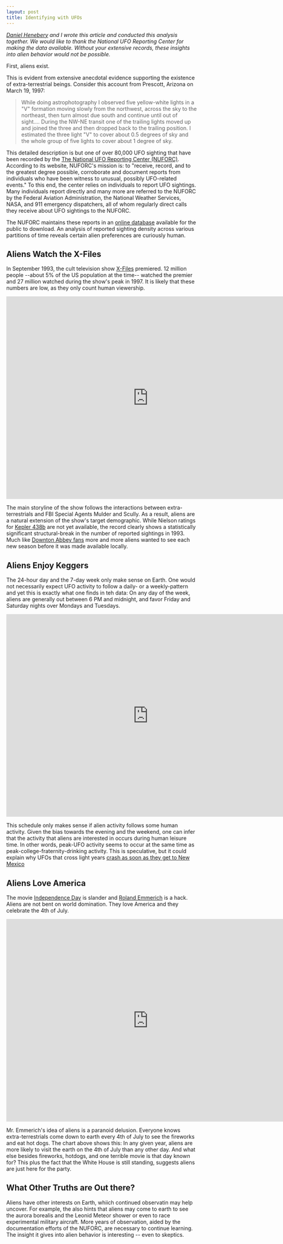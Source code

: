 ```yaml
---
layout: post
title: Identifying with UFOs
---
```



*[Daniel Henebery](www.questionable-economics.com) and I wrote this article and conducted this analysis together. We would like to thank the National UFO Reporting Center for making the data available. Without your extensive records, these insights into alien behavior would not be possible.*

First, aliens exist.

This is evident from extensive anecdotal evidence supporting the existence of extra-terrestrial beings. Consider this account from Prescott, Arizona on March 19, 1997:

  > While doing astrophotography I observed five yellow-white lights in a "V" formation moving slowly from the northwest, across the sky to the northeast, then turn almost due south and continue until out of sight.... During the NW-NE transit one of the trailing lights moved up and joined the three and then dropped back to the trailing position. I estimated the three light "V" to cover about 0.5 degrees of sky and the whole group of five lights to cover about 1 degree of sky.

This detailed description is but one of over 80,000 UFO sighting that have been recorded by the [The National UFO Reporting Center (NUFORC)](http://www.nuforc.org/). According to its website, NUFORC's mission is: to "receive, record, and to the greatest degree possible, corroborate and document reports from individuals who have been witness to unusual, possibly UFO-related events." To this end, the center relies on individuals to report UFO sightings. Many individuals report directly and many more are referred to the NUFORC by the Federal Aviation Administration, the National Weather Services, NASA, and 911 emergency dispatchers, all of whom regularly direct calls they receive about UFO sightings to the NUFORC.

The NUFORC maintains these reports in an [online database](http://www.nuforc.org/webreports/ndxevent.html) available for the public to download. An analysis of reported sighting density across various partitions of time reveals certain alien preferences are curiously human.

## Aliens Watch the X-Files
In September 1993, the cult television show [X-Files](http://en.wikipedia.org/wiki/The_X-Files) premiered. 12 million people --about 5% of the US population at the time-- watched the premier and 27 million watched during the show's peak in 1997. It is likely that these numbers are low, as they only count human viewership.

<iframe src="http://bl.ocks.org/josiahdavis/raw/ce4ba4fccbe8935944db" marginwidth="0" marginheight="0" frameborder="0" height="535px" width="750px" scrolling="no"></iframe>

The main storyline of the show follows the interactions between extra-terrestrials and FBI Special Agents Mulder and Scully. As a result, aliens are a natural extension of the show's target demographic. While Nielson ratings for [Kepler 438b](http://en.wikipedia.org/wiki/Kepler-438b) are not yet available, the record clearly shows a statistically significant structural-break in the number of reported sightings in 1993. Much like [Downton Abbey fans]() more and more aliens wanted to see each new season before it was made available locally.

## Aliens Enjoy Keggers
The 24-hour day and the 7-day week only make sense on Earth. One would not necessarily expect UFO activity to follow a daily- or a weekly-pattern and yet this is exactly what one finds in teh data: On any day of the week, aliens are generally out between 6 PM and midnight, and favor Friday and Saturday nights over Mondays and Tuesdays.

<iframe src="http://bl.ocks.org/josiahdavis/raw/044b6efc12278b627687" marginwidth="0" marginheight="0" frameborder="0" height="535px" width="750px" scrolling="no"></iframe>

This schedule only makes sense if alien activity follows some human activity. Given the bias towards the evening and the weekend, one can infer that the activity that aliens are interested in occurs during human leisure time. In other words, peak-UFO activity seems to occur at the same time as peak-college-fraternity-drinking activity. This is speculative, but it could explain why UFOs that cross light years [crash as soon as they get to New Mexico](http://en.wikipedia.org/wiki/Roswell_UFO_incident)

## Aliens Love America
The movie [Independence Day](http://www.imdb.com/title/tt0116629/) is slander and [Roland Emmerich](http://www.imdb.com/name/nm0000386/?ref_=tt_ov_dr) is a hack. Aliens are not bent on world domination. They love America and they celebrate the 4th of July.

<iframe src="http://bl.ocks.org/josiahdavis/raw/6d7a81fd3819278e205f" marginwidth="0" marginheight="0" frameborder="0" height="535px" width="750px" scrolling="no"></iframe>

Mr. Emmerich's idea of aliens is a paranoid delusion. Everyone knows extra-terrestrials come down to earth every 4th of July to see the fireworks and eat hot dogs. The chart above shows this: In any given year, aliens are more likely to visit the earth on the 4th of July than any other day. And what else besides fireworks, hotdogs, and one terrible movie is that day known for? This plus the fact that the White House is still standing, suggests aliens are just here for the party.

## What Other Truths are Out there?
Aliens have other interests on Earth, whiich continued observatin may help uncover. For example, the also hints that aliens may come to earth to see the aurora borealis and the Leonid Meteor shower or even to race experimental military aircraft. More years of observation, aided by the documentation efforts of the NUFORC, are necessary to continue learning. The insight it gives into alien behavior is interesting -- even to skeptics.